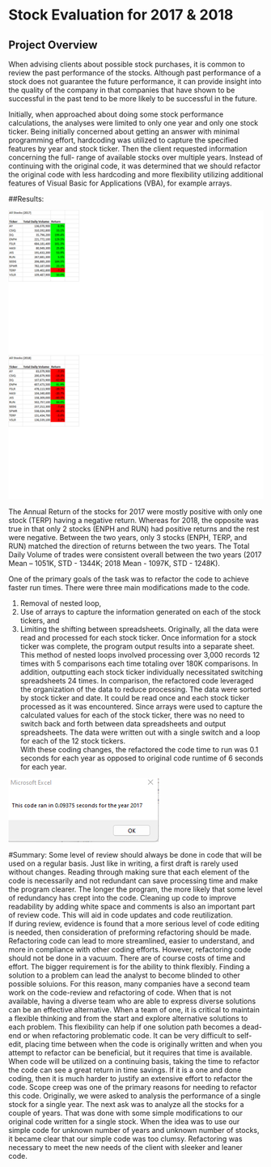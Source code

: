 # Stock Evaluation for 2017 & 2018
## Project Overview
When advising clients about possible stock purchases, it is common to review the past performance of the stocks.  Although past performance of a stock does not guarantee the future performance, it can provide insight into the quality of the company in that companies that have shown to be successful in the past tend to be more likely to be successful in the future.

Initially, when approached about doing some stock performance calculations, the analyses were limited to only one year and only one stock ticker.  Being initially concerned about getting an answer with minimal programming effort, hardcoding was utilized to capture the specified features by year and stock ticker.  Then the client requested information concerning the full- range of available stocks over multiple years.  Instead of continuing with the original code, it was determined that we should refactor the original code with less hardcoding and more flexibility utilizing additional features of Visual Basic for Applications (VBA), for example arrays.

##Results:
  
![Table of Results for 2017 Stocks](https://github.com/CWCroghan/VBA_Challenge/blob/main/Results2017.png)
![Table of Results for 2018 Stocks](https://github.com/CWCroghan/VBA_Challenge/blob/main/Results2018.png)

The Annual Return of the stocks for 2017 were mostly positive with only one stock (TERP) having a negative return.  Whereas for 2018, the opposite was true in that only 2 stocks (ENPH and RUN) had positive returns and the rest were negative.  Between the two years, only 3 stocks (ENPH, TERP, and RUN) matched the direction of returns between the two years.  The Total Daily Volume of trades were consistent overall between the two years (2017 Mean – 1051K, STD - 1344K; 2018 Mean - 1097K, STD - 1248K).

One of the primary goals of the task was to refactor the code to achieve faster run times. There were three main modifications made to the code.  
1.	Removal of nested loop,
2.	Use of arrays to capture the information generated on each of the stock tickers, and
3.	Limiting the shifting between spreadsheets.
Originally, all the data were read and processed for each stock ticker.  Once  information for a stock ticker was complete,  the program output  results into a separate sheet.  This method of nested loops involved processing over 3,000 records 12 times with 5 comparisons each time totaling over 180K comparisons.  In addition, outputting each stock ticker individually necessitated switching spreadsheets 24 times. 
In comparison, the refactored code leveraged the organization of the data to reduce processing.   The data were sorted by stock ticker and date.  It could be read once and each stock ticker processed as it was encountered.
Since arrays were used to capture the calculated values for each of the stock ticker, there was no need to switch back and forth between data spreadsheets and output spreadsheets.  The data were written out with a single switch and a loop for each of the 12 stock tickers.  
With these coding changes, the refactored the code time to run was 0.1 seconds for each year as opposed to original code runtime of 6 seconds for each year.

![Image of Time for 2017 Stocks](https://github.com/CWCroghan/VBA_Challenge/blob/main/VBA_Challenge_2017.png)

#Summary: 
Some level of review should always be done in code that will be used on a regular basis.  Just like in writing, a first draft is rarely used without changes.  Reading through making sure that each element of the code is necessarily and not redundant can save processing time and make the program clearer.  The longer the program, the more likely that some level of redundancy has crept into the code.  Cleaning up code to improve readability by adding white space and comments is also an important part of review code.  This will aid in code updates and code reutilization.  
If during review, evidence is found that a more serious level of code editing is needed, then consideration of preforming refactoring should be made.  Refactoring code can lead to more streamlined, easier to understand, and more in compliance with other coding efforts. 
However, refactoring code should not be done in a vacuum.  There are of course costs of time and effort.  The bigger requirement is for the ability to think flexibly.  Finding a solution to a problem can lead the analyst to become blinded to other possible soluions.  For this reason, many companies have a second team work on the code-review and refactoring of code.  When that is not available, having a diverse team who are able to express diverse solutions can be an effective alternative.  When a team of one, it is critical to maintain a flexible thinking and from the start and explore alternative solutions to each problem.  This flexibility can help if one solution path becomes a dead-end or when refactoring problematic code.  It can be very difficult to self-edit, placing time between when the code is originally written and when you attempt to refactor can be beneficial, but it requires that time is available.  
When code will be utilized on a continuing basis, taking the time to refactor the code can see a great return in time savings.  If it is a one and done coding, then it is much harder to justify an extensive effort to refactor the code.
Scope creep was one of the primary reasons for needing to refactor this code.  Originally, we were asked to analysis the performance of a single stock for a single year.  The next ask was to analyze all the stocks for a couple of years.  That was done with some simple modifications to our original code written for a single stock.  When the idea was to use our simple code for unknown number of years and unknown number of stocks, it became clear that our simple code was too clumsy.  Refactoring was necessary to meet the new needs of the client with sleeker and leaner code.




